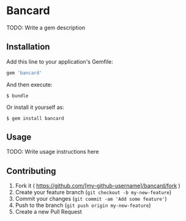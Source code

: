 # Bancard

TODO: Write a gem description

## Installation

Add this line to your application's Gemfile:

```ruby
gem 'bancard'
```

And then execute:

    $ bundle

Or install it yourself as:

    $ gem install bancard

## Usage

TODO: Write usage instructions here

## Contributing

1. Fork it ( https://github.com/[my-github-username]/bancard/fork )
2. Create your feature branch (`git checkout -b my-new-feature`)
3. Commit your changes (`git commit -am 'Add some feature'`)
4. Push to the branch (`git push origin my-new-feature`)
5. Create a new Pull Request
